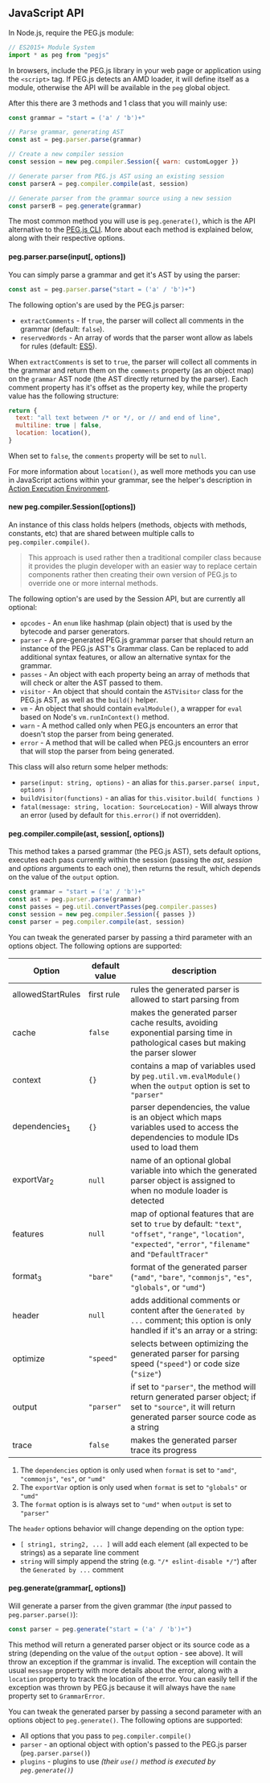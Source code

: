## JavaScript API

In Node.js, require the PEG.js module:

```js
// ES2015+ Module System
import * as peg from "pegjs"
```

In browsers, include the PEG.js library in your web page or application using the `<script>` tag. If PEG.js detects an AMD loader, it will define itself as a module, otherwise the API will be available in the `peg` global object.

After this there are 3 methods and 1 class that you will mainly use:

```js
const grammar = "start = ('a' / 'b')+"

// Parse grammar, generating AST
const ast = peg.parser.parse(grammar)

// Create a new compiler session
const session = new peg.compiler.Session({ warn: customLogger })

// Generate parser from PEG.js AST using an existing session
const parserA = peg.compiler.compile(ast, session)

// Generate parser from the grammar source using a new session
const parserB = peg.generate(grammar)
```

The most common method you will use is `peg.generate()`, which is the API alternative to the [PEG.js CLI](./generating-a-parser.md). More about each method is explained below, along with their respective options.

#### peg.parser.parse(input[, options])

You can simply parse a grammar and get it's AST by using the parser:

```js
const ast = peg.parser.parse("start = ('a' / 'b')+")
```

The following option's are used by the PEG.js parser:

- `extractComments` - If `true`, the parser will collect all comments in the grammar (default: `false`).
- `reservedWords` - An array of words that the parser wont allow as labels for rules (default: [ES5](http://es5.github.io/#x7.6.1)).

When `extractComments` is set to `true`, the parser will collect all comments in the grammar and return them on the `comments` property (as an object map) on the `grammar` AST node (the AST directly returned by the parser). Each comment property has it's offset as the property key, while the property value has the following structure:

```js
return {
  text: "all text between /* or */, or // and end of line",
  multiline: true | false,
  location: location(),
}
```

When set to `false`, the `comments` property will be set to `null`.

For more information about `location()`, as well more methods you can use in JavaScript actions within your grammar, see the helper's description in [Action Execution Environment](../grammar/action-execution-environment.md).

#### new peg.compiler.Session([options])

An instance of this class holds helpers (methods, objects with methods, constants, etc) that are shared between multiple calls to `peg.compiler.compile()`.

> This approach is used rather then a traditional compiler class because it provides the plugin developer with an easier way to replace certain components rather then creating their own version of PEG.js to override one or more internal methods.

The following option's are used by the Session API, but are currently all optional:

- `opcodes` - An `enum` like hashmap (plain object) that is used by the bytecode and parser generators.
- `parser` - A pre-generated PEG.js grammar parser that should return an instance of the PEG.js AST's Grammar class. Can be replaced to add additional syntax features, or allow an alternative syntax for the grammar.
- `passes` - An object with each property being an array of methods that will check or alter the AST passed to them.
- `visitor` - An object that should contain the `ASTVisitor` class for the PEG.js AST, as well as the `build()` helper.
- `vm` - An object that should contain `evalModule()`, a wrapper for `eval` based on Node's `vm.runInContext()` method.
- `warn` - A method called only when PEG.js encounters an error that doesn't stop the parser from being generated.
- `error` - A method that will be called when PEG.js encounters an error that will stop the parser from being generated.

This class will also return some helper methods:

- `parse(input: string, options)` - an alias for `this.parser.parse( input, options )`
- `buildVisitor(functions)` - an alias for `this.visitor.build( functions )`
- `fatal(message: string, location: SourceLocation)` - Will always throw an error (used by default for `this.error()` if not overridden).

#### peg.compiler.compile(ast, session[, options])

This method takes a parsed grammar (the PEG.js AST), sets default options, executes each pass currently within the session (passing the _ast_, _session_ and _options_ arguments to each one), then returns the result, which depends on the value of the `output` option.

```js
const grammar = "start = ('a' / 'b')+"
const ast = peg.parser.parse(grammar)
const passes = peg.util.convertPasses(peg.compiler.passes)
const session = new peg.compiler.Session({ passes })
const parser = peg.compiler.compile(ast, session)
```

You can tweak the generated parser by passing a third parameter with an options object. The following options are supported:

| Option                   | default value | description                                                                                                                                                            |
| ------------------------ | ------------- | ---------------------------------------------------------------------------------------------------------------------------------------------------------------------- |
| allowedStartRules        | first rule    | rules the generated parser is allowed to start parsing from                                                                                                            |
| cache                    | `false`       | makes the generated parser cache results, avoiding exponential parsing time in pathological cases but making the parser slower                                         |
| context                  | `{}`          | contains a map of variables used by `peg.util.vm.evalModule()` when the `output` option is set to `"parser"`                                                           |
| dependencies<sub>1</sub> | `{}`          | parser dependencies, the value is an object which maps variables used to access the dependencies to module IDs used to load them                                       |
| exportVar<sub>2</sub>    | `null`        | name of an optional global variable into which the generated parser object is assigned to when no module loader is detected                                            |
| features                 | `null`        | map of optional features that are set to `true` by default: `"text"`, `"offset"`, `"range"`, `"location"`, `"expected"`, `"error"`, `"filename"` and `"DefaultTracer"` |
| format<sub>3</sub>       | `"bare"`      | format of the generated parser (`"amd"`, `"bare"`, `"commonjs"`, `"es"`, `"globals"`, or `"umd"`)                                                                      |
| header                   | `null`        | adds additional comments or content after the `Generated by ...` comment; this option is only handled if it's an array or a string:                                    |
| optimize                 | `"speed"`     | selects between optimizing the generated parser for parsing speed (`"speed"`) or code size (`"size"`)                                                                  |
| output                   | `"parser"`    | if set to `"parser"`, the method will return generated parser object; if set to `"source"`, it will return generated parser source code as a string                    |
| trace                    | `false`       | makes the generated parser trace its progress                                                                                                                          |

1. The `dependencies` option is only used when `format` is set to `"amd"`, `"commonjs"`, `"es"`, or `"umd"`
2. The `exportVar` option is only used when `format` is set to `"globals"` or `"umd"`
3. The `format` option is is always set to `"umd"` when `output` is set to `"parser"`

The `header` options behavior will change depending on the option type:

- `[ string1, string2, ... ]` will add each element (all expected to be strings) as a separate line comment
- `string` will simply append the string (e.g. `"/* eslint-disable */"`) after the `Generated by ...` comment

#### peg.generate(grammar[, options])

Will generate a parser from the given grammar (the _input_ passed to `peg.parser.parse()`):

```js
const parser = peg.generate("start = ('a' / 'b')+")
```

This method will return a generated parser object or its source code as a string (depending on the value of the `output` option - see above). It will throw an exception if the grammar is invalid. The exception will contain the usual `message` property with more details about the error, along with a `location` property to track the location of the error. You can easily tell if the exception was thrown by PEG.js because it will always have the `name` property set to `GrammarError`.

You can tweak the generated parser by passing a second parameter with an options object to `peg.generate()`. The following options are supported:

- All options that you pass to `peg.compiler.compile()`
- `parser` - an optional object with option's passed to the PEG.js parser (`peg.parser.parse()`)
- `plugins` - plugins to use _(their `use()` method is executed by `peg.generate()`)_
